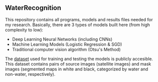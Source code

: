 ## WaterRecognition
This repository contains all programs, models and results files needed for my research.
Basically, there are 3 types of models built here (from high complexity to low):
 - Deep Learning Neural Networks (including CNNs)
 - Machine Learning Models (Logistic Regression & SGD)
 - Traditional computer vision algorithm (Otsu's Method)
 
The [dataset](https://www.kaggle.com/franciscoescobar/satellite-images-of-water-bodies) used for training and testing the models is publicly accesible. This dataset contains pairs of source images (satellite images) and mask images (segmented maps in white and black, categorized by water and non-water, respectively).
